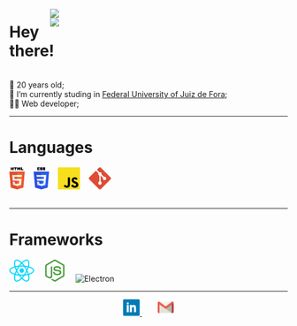 <div align="right">

<p>
<img align="right" width="430px" src="https://github-readme-stats.vercel.app/api/top-langs/?username=viniciuscorbelli&hide=jupyternotebook&layout=compact&theme=dark&hide_border=true">
</p>
<p>
<img align="right" width="430px" src="https://github-readme-stats.vercel.app/api?username=ViniciusCorbelli&show_icons=true&layout=compact&theme=dark&hide_border=true">
</p>

</div>

# Hey there!
<br>
🎂 20 years old;
<br>
📜 I’m currently studing in <a href="https://www2.ufjf.br/ufjf/" target="_blank">Federal University of Juiz de Fora</a>;
<br>
👨‍💻 Web developer;

---

# Languages

<div align="left">
<img height="40" alt="HTML5" src="./public/techs/html5.svg" title="HTML5"/> 
&nbsp;&nbsp; 
<img height="40" alt="CSS3" src="./public/techs/css3.svg" title="CSS3"/> 
&nbsp;&nbsp; 
<img height="40" alt="JavaScript" src="./public/techs/javascript.svg" title="JavaScript"/> 
&nbsp;&nbsp; 
<img height="40" alt="Git" src="./public/techs/git.svg" title="Git"/>
</div>

<br>

---
# Frameworks

<div align="left">
<img height="40" alt="ReactJS" src="./public/techs/react.svg" title="ReactJS"/> &nbsp;&nbsp;&nbsp; 
<img height="40" alt="NodeJS" src="./public/techs/nodejs.svg" title="NodeJS"/> &nbsp;&nbsp;&nbsp;
<img height="40" src="./public/techs/electron.svg" alt="Electron" title="Electron"> &nbsp;&nbsp;&nbsp; 
</div>

---
<div align="center">
<a href="https://www.linkedin.com/in/vin%C3%ADcius-de-oliveira-corbelli-804a5320b/" target="_blank">
<img height="30" alt="LinkedIn" src="./public/linkedin.svg"/>
</a>
&nbsp;&nbsp;&nbsp;&nbsp;&nbsp;&nbsp;
<a target="_blank" href="mailto:v.corbelli71@gmail.com" target="_blank">
    <img alt="Email" height="30" src="./public/gmail.svg"/>
</a>
</div>